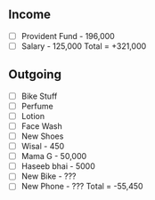 ## Income
- [ ] Provident Fund - 196,000
- [ ] Salary - 125,000
Total = +321,000
## Outgoing
- [ ] Bike Stuff
- [ ] Perfume
- [ ] Lotion
- [ ] Face Wash
- [ ] New Shoes 
- [ ] Wisal - 450
- [ ] Mama G - 50,000
- [ ] Haseeb bhai - 5000
- [ ] New Bike - ???
- [ ] New Phone - ???
Total = -55,450